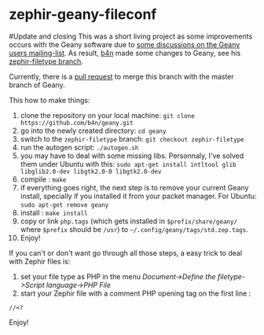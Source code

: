 zephir-geany-fileconf
=====================

#Update and closing
This was a short living project as some improvements occurs with the Geany software due to [some discussions on the Geany users mailing-list](http://lists.geany.org/pipermail/users/2014-May/thread.html#9310).
As result, [b4n](https://github.com/b4n) made some changes to Geany, see his [zephir-filetype branch](https://github.com/b4n/geany/tree/zephir-filetype).

Currently, there is a [pull request](https://github.com/geany/geany/pull/270) to merge this branch with the master branch of Geany.

This how to make things:

1. clone the repository on your local machine: `git clone https://github.com/b4n/geany.git`
2. go into the newly created directory: `cd geany`
3. switch to the `zephir-filetype` branch: `git checkout zephir-filetype`
4. run the autogen script: `./autogen.sh`
5. you may have to deal with some missing libs. Personnaly, I've solved them under Ubuntu with this: `sudo apt-get install intltool glib libglib2.0-dev libgtk2.0-0 libgtk2.0-dev`
6. compile : `make`
7. if everything goes right, the next step is to remove your current Geany install, specially if you installed it from your packet manager. For Ubuntu: `sudo apt-get remove geany`
8. install : `make install`
9. copy or link `php.tags` (which gets installed in `$prefix/share/geany/` where `$prefix` should be `/usr`) to `~/.config/geany/tags/std.zep.tags`.
10. Enjoy!

If you can't or don't want go through all those steps, a easy trick to deal with Zephir files is:
1. set your file type as PHP in the menu _Document->Define the filetype->Script language->PHP File_
2. start your Zephir file with a comment PHP opening tag on the first line :
```
//<?
```
Enjoy!
